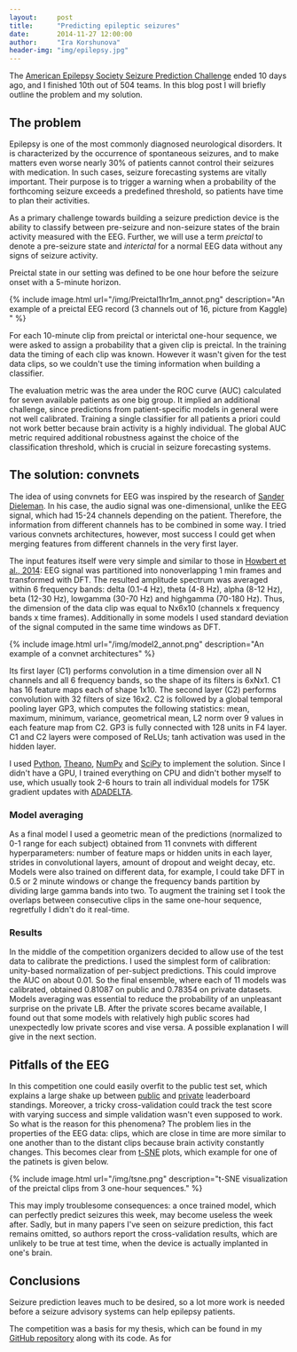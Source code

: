 ```yaml
---
layout:     post
title:      "Predicting epileptic seizures"
date:       2014-11-27 12:00:00
author:     "Ira Korshunova"
header-img: "img/epilepsy.jpg"
---
```

The [American Epilepsy Society Seizure Prediction Challenge](http://www.kaggle.com/c/seizure-prediction) ended 10 days ago, and I finished 10th out of 504 teams.
In this blog post I will briefly outline the problem and my solution.

## The problem
Epilepsy is one of the most commonly diagnosed neurological disorders. It is characterized by the occurrence of spontaneous seizures, and to make matters even worse nearly 30% of patients cannot control their seizures with medication. In such cases, seizure forecasting systems are vitally important. Their purpose is to trigger a warning when a probability of the forthcoming seizure exceeds a predefined threshold, so patients have time to plan their activities. 

As a primary challenge towards building a seizure prediction device is the ability to classify between pre-seizure and non-seizure states of the brain activity measured with the EEG. Further, we will use a term *preictal* to denote a pre-seizure state and *interictal* for a normal EEG data without any signs of seizure activity. 

Preictal state in our setting was defined to be one hour before the seizure onset with a 5-minute horizon. 

{% include image.html url="/img/Preictal1hr1m_annot.png" description="An example of a preictal EEG record (3 channels out of 16, picture from Kaggle) " %}

For each 10-minute clip from preictal or interictal one-hour sequence,  we were asked to assign a probability that a given clip is preictal. In the training data the timing of each clip was known. However it wasn't given for the test data clips, so we couldn't use the timing information when building a classifier. 

The evaluation metric was the area under the ROC curve (AUC) calculated for seven available patients as one big group. It implied an additional challenge, since predictions from patient-specific models in general were not well calibrated. Training a single classifier for all patients a priori could not work better because brain activity is a highly individual. The global AUC metric required additional robustness against the choice of the classification threshold, which is crucial in seizure forecasting systems.
 

## The solution: convnets
The idea of using convnets for EEG was inspired by the research of [Sander Dieleman](http://benanne.github.io/2014/08/05/spotify-cnns.html). In his case, the audio signal was one-dimensional, unlike the EEG signal, which had 15-24 channels depending on the patient. Therefore, the information from different channels has to be combined in some way. I tried various convnets architectures, however, most success I could get when merging features from different channels in the very first layer. 

The input features itself were very simple and similar to those in [Howbert et al., 2014](http://www.ncbi.nlm.nih.gov/pubmed/24416133): EEG signal was partitioned into nonoverlapping 1 min frames and transformed with DFT. The resulted amplitude spectrum was averaged within 6 frequency bands: delta (0.1-4 Hz), theta (4-8 Hz), alpha (8-12 Hz), beta (12-30 Hz), low­gamma (30-70 Hz) and high­gamma (70-180 Hz). Thus, the dimension of the data clip was equal to Nx6x10 (channels x  frequency bands x time frames). Additionally in some models I used standard deviation of the signal computed in the same time windows as DFT.

{% include image.html url="/img/model2_annot.png" description="An example of a convnet architectures" %}

Its first layer (C1) performs convolution in a time dimension over all N channels and all 6 frequency bands, so the shape of its filters is 6xNx1. C1 has 16 feature maps each of shape 1x10. The second layer (C2) performs convolution with 32 filters of size 16x2. C2 is followed by a global temporal pooling layer GP3, which computes the following statistics: mean, maximum, minimum, variance, geometrical mean, L2 norm over 9 values in each feature map from C2. GP3 is fully connected with 128 units in F4 layer. C1 and C2 layers were composed of ReLUs; tanh activation was used in the hidden layer.

I used [Python](https://www.python.org/), [Theano](http://www.deeplearning.net/software/theano/), [NumPy](http://www.numpy.org/) and [SciPy](http://www.scipy.org/scipylib/index.html) to implement the solution.
Since I didn't have a GPU, I trained everything on CPU and didn't bother myself to use, which usually took 2-6 hours to train all individual models
for 175K gradient updates with [ADADELTA](http://arxiv.org/abs/1212.5701).

### Model averaging
As a final model I used a geometric mean of the predictions (normalized to 0-1 range for each subject) obtained from 11 convnets with different hyperparameters: number of feature maps or hidden units in each layer, strides in convolutional layers, amount of dropout and weight decay, etc. Models were also trained on different data, for example, I could take DFT in 0.5 or 2 minute windows or change the frequency bands partition by dividing large gamma bands into two. To augment the training set I took the overlaps between consecutive clips in the same one-hour sequence, regretfully I didn't do it real-time.

### Results
In the middle of the competition organizers decided to allow use of the test data to calibrate the predictions. I used the simplest form of calibration: unity-based normalization of per-subject predictions. This could improve the AUC on about 0.01. So the final ensemble, where each of 11 models was calibrated, obtained 0.81087 on public and 0.78354 on private datasets. Models averaging was essential to reduce the probability of an unpleasant surprise on the private LB. After the private scores became available, I found out that some models with relatively high public scores had unexpectedly low private scores and vise versa. A possible explanation I will give in the next section.     


## Pitfalls of the EEG

In this competition one could easily overfit to the public test set, which explains a large shake up between [public](http://www.kaggle.com/c/seizure-prediction/leaderboard/public) and [private](http://www.kaggle.com/c/seizure-prediction/leaderboard/private) leaderboard standings. Moreover, a tricky cross-validation could track the test score with varying success and simple validation wasn't even supposed to work. So what is the reason for this phenomena? The problem lies in the properties of the EEG data: clips, which are close in time are more similar to one another than to the distant clips because brain activity constantly changes. This becomes clear from [t-SNE](http://lvdmaaten.github.io/tsne/) plots, which example for one of the patinets is given below.

{% include image.html url="/img/tsne.png" description="t-SNE visualization of the preictal clips from 3 one-hour sequences." %}

This may imply troublesome consequences: a once trained model, which can perfectly predict seizures this week, may become useless the week after. Sadly, but in many papers I've seen on seizure prediction, this fact remains omitted, so authors report the cross-validation results, which are unlikely to be true at test time, when the device is actually implanted in one's brain.

## Conclusions
Seizure prediction leaves much to be desired, so a lot more work is needed before a seizure advisory systems can help epilepsy patients.

The competition was a basis for my thesis, which can be found in my [GitHub repository](https://github.com/IraKorshunova/kaggle-seizure-prediction) along with its code. As for 
